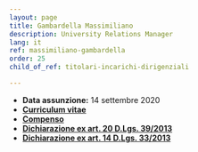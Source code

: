 ```yaml
---
layout: page
title: Gambardella Massimiliano
description: University Relations Manager
lang: it
ref: massimiliano-gambardella
order: 25
child_of_ref: titolari-incarichi-dirigenziali

---
```


* **Data assunzione:** 14 settembre 2020
* [**Curriculum vitae**](./curriculum.pdf)
* [**Compenso**](./compenso.pdf)
* [**Dichiarazione ex art. 20 D.Lgs. 39/2013**](./art-20.pdf)
* [**Dichiarazione ex art. 14 D.Lgs. 33/2013**](./art-14.pdf)